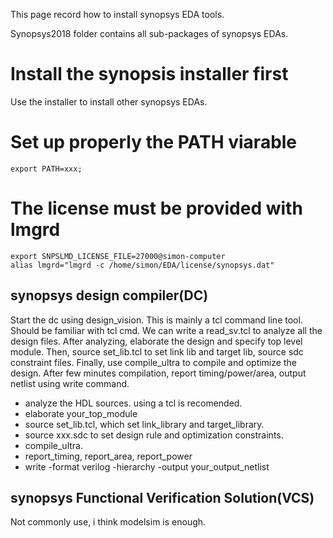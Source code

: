 This page record how to install synopsys EDA tools.

Synopsys2018 folder contains all sub-packages of synopsys EDAs.

# Install the synopsis installer first
Use the installer to install other synopsys EDAs.

# Set up properly the PATH viarable
```
export PATH=xxx;
```

# The license must be provided with lmgrd
```
export SNPSLMD_LICENSE_FILE=27000@simon-computer
alias lmgrd="lmgrd -c /home/simon/EDA/license/synopsys.dat"
```


## synopsys design compiler(DC)
Start the dc using design_vision.
This is mainly a tcl command line tool. Should be familiar with tcl cmd.
We can write a read_sv.tcl to analyze all the design files.
After analyzing, elaborate the design and specify top level module.
Then, source set_lib.tcl to set link lib and target lib,
source sdc constraint files.
Finally, use compile_ultra to compile and optimize the design.
After few minutes compilation, report timing/power/area, output netlist using write command.

- analyze the HDL sources. using a tcl is recomended.
- elaborate your_top_module
- source set_lib.tcl, which set link_library and target_library.
- source xxx.sdc to set design rule and optimization constraints.
- compile_ultra.
- report_timing, report_area, report_power
- write -format verilog -hierarchy -output your_output_netlist

## synopsys Functional Verification Solution(VCS)
Not commonly use, i think modelsim is enough.
